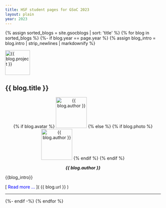 ```yaml
---
title: HSF student pages for GSoC 2023
layout: plain
year: 2023
---
```


{% assign sorted_blogs = site.gsocblogs | sort: 'title' %}
{% for blog in sorted_blogs %} {%- if blog.year == page.year %}
{% assign blog_intro = blog.intro | strip_newlines | markdownify %}

<div class="blog-header" style="text-align: left">
  <div class="row">
    <div class="col-sm-2">
      <img src="/images/{{ blog.logo }}" alt="{{ blog.project }}" width="80px">
    </div>
    <div class="col-sm-7" style="text-align: left;">
      <h2>{{ blog.title }}</h2>
    </div> 
    <div class="col-sm-3" style="text-align: center;">
      {% if blog.avatar %}
      <img src="{{ blog.avatar }}" alt="{{ blog.author }}" width="100px">
      {% else %}
        {% if blog.photo %}
        <img src="/images/{{ blog.photo }}" alt="{{ blog.author }}" width="100px">
        {% endif %}
      {% endif %}
      <p style="font-weight: bold; text-align: center; font-style: oblique;"> {{ blog.author }}</p> 
    </div>
  </div>
</div>
{{blog_intro}}

[ <span style="color:blue">Read more ...</span> ]( {{ blog.url }} )

<hr>
{%- endif -%}
{% endfor %}
